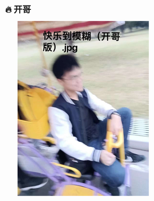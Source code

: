 # 🔥 开哥

<figure><img src="../.gitbook/assets/微信图片_20230115184738.jpg" alt=""><figcaption></figcaption></figure>
